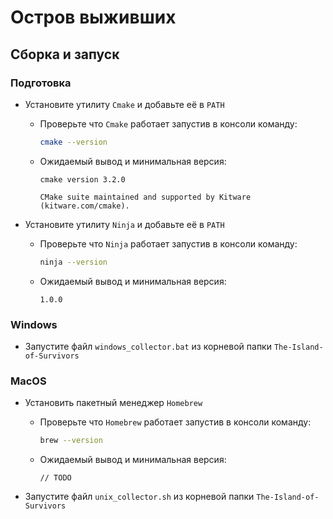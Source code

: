 # Остров выживших

## Сборка и запуск

### Подготовка

* Установите утилиту `Сmake` и добавьте её в `PATH`

    + Проверьте что `Сmake` работает запустив в консоли команду:

        ```bash
        cmake --version
        ```

    + Ожидаемый вывод и минимальная версия:

        ```plain-text
        cmake version 3.2.0

        CMake suite maintained and supported by Kitware (kitware.com/cmake).
        ```

* Установите утилиту `Ninja` и добавьте её в `PATH`

    + Проверьте что `Ninja` работает запустив в консоли команду:

        ```bash
        ninja --version
        ```

    + Ожидаемый вывод и минимальная версия:

        ```plain-text
        1.0.0
        ```

### Windows

* Запустите файл `windows_collector.bat` из корневой папки `The-Island-of-Survivors`

### MacOS

* Установить пакетный менеджер `Homebrew`

    + Проверьте что `Homebrew` работает запустив в консоли команду:

        ```bash
        brew --version
        ```

    + Ожидаемый вывод и минимальная версия:

        ```plain-text
        // TODO
        ```

* Запустите файл `unix_collector.sh` из корневой папки `The-Island-of-Survivors`

